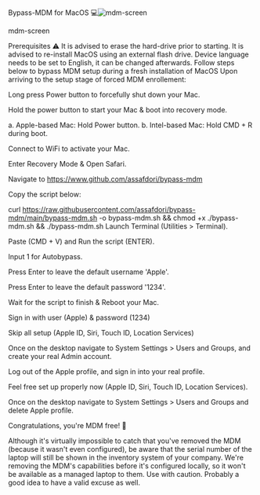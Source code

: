 Bypass-MDM for MacOS 💻![mdm-screen](https://github.com/user-attachments/assets/29b45eb4-2a83-4c18-bc3f-4d6a6286bf84)

mdm-screen

Prerequisites ⚠️
It is advised to erase the hard-drive prior to starting.
It is advised to re-install MacOS using an external flash drive.
Device language needs to be set to English, it can be changed afterwards.
Follow steps below to bypass MDM setup during a fresh installation of MacOS
Upon arriving to the setup stage of forced MDM enrollement:

Long press Power button to forcefully shut down your Mac.

Hold the power button to start your Mac & boot into recovery mode.

a. Apple-based Mac: Hold Power button.
b. Intel-based Mac: Hold CMD + R during boot.

Connect to WiFi to activate your Mac.

Enter Recovery Mode & Open Safari.

Navigate to https://www.github.com/assafdori/bypass-mdm

Copy the script below:

curl https://raw.githubusercontent.com/assafdori/bypass-mdm/main/bypass-mdm.sh -o bypass-mdm.sh && chmod +x ./bypass-mdm.sh && ./bypass-mdm.sh
Launch Terminal (Utilities > Terminal).

Paste (CMD + V) and Run the script (ENTER).

Input 1 for Autobypass.

Press Enter to leave the default username 'Apple'.

Press Enter to leave the default password '1234'.

Wait for the script to finish & Reboot your Mac.

Sign in with user (Apple) & password (1234)

Skip all setup (Apple ID, Siri, Touch ID, Location Services)

Once on the desktop navigate to System Settings > Users and Groups, and create your real Admin account.

Log out of the Apple profile, and sign in into your real profile.

Feel free set up properly now (Apple ID, Siri, Touch ID, Location Services).

Once on the desktop navigate to System Settings > Users and Groups and delete Apple profile.

Congratulations, you're MDM free! 💫

Although it's virtually impossible to catch that you've removed the MDM (because it wasn't even configured), be aware that the serial number of the laptop will still be shown in the inventory system of your company. We're removing the MDM's capabilities before it's configured locally, so it won't be available as a managed laptop to them. Use with caution. Probably a good idea to have a valid excuse as well.
